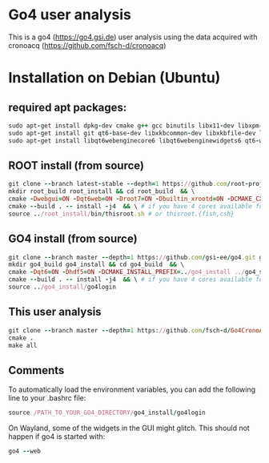 # Go4 user analysis
This is a go4 (https://go4.gsi.de) user analysis using the data acquired with cronoacq (https://github.com/fsch-d/cronoacq) 


# Installation on Debian (Ubuntu)

## required apt packages:
```rb
sudo apt-get install dpkg-dev cmake g++ gcc binutils libx11-dev libxpm-dev libxft-dev libxext-dev libssl-dev && \
sudo apt-get install git qt6-base-dev libxkbcommon-dev libxkbfile-dev libfftw3-dev libfftw3-doc python3-pip freeglut3-dev
sudo apt-get install libqt6webenginecore6 libqt6webenginewidgets6 qt6-webengine-dev
```
## ROOT install (from source)
```rb
git clone --branch latest-stable --depth=1 https://github.com/root-project/root.git root_src  && \
mkdir root_build root_install && cd root_build  && \
cmake -Dwebgui=ON -Dqt6web=ON -Droot7=ON -Dbuiltin_xrootd=ON -DCMAKE_CXX_STANDARD=17 -DCMAKE_INSTALL_PREFIX=../root_install ../root_src  && \# && check cmake configuration output for warnings or errors
cmake --build . -- install -j4  && \ # if you have 4 cores available for compilation
source ../root_install/bin/thisroot.sh # or thisroot.{fish,csh}
```
## GO4 install (from source)
```rb
git clone --branch master --depth=1 https://github.com/gsi-ee/go4.git go4_src  && \
mkdir go4_build go4_install && cd go4_build  && \
cmake -Dqt6=ON -Dhdf5=ON -DCMAKE_INSTALL_PREFIX=../go4_install ../go4_src  && \ # && check cmake configuration output for warnings or errors
cmake --build . -- install -j4  && \ # if you have 4 cores available for compilation
source ../go4_install/go4login
```
## This user analysis
```rb
git clone --branch master --depth=1 https://github.com/fsch-d/Go4CronoACQAnalysis.git Go4CronoACSAnalysis
cmake .
make all
```
## Comments
To automatically load the environment variables, you can add the following line to your .bashrc file:
```rb
source /PATH_TO_YOUR_GO4_DIRECTORY/go4_install/go4login
```

On Wayland, some of the widgets in the GUI might glitch. This should not happen if go4 is started with:
```rb
go4 --web
```




